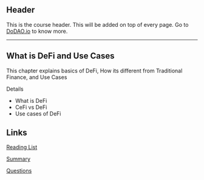 ## Header
This is the course header. This will be added on top of every page. Go to [DoDAO.io](https://www.dodao.io) to know more.

---

## What is DeFi and Use Cases
 
This chapter explains basics of DeFi, How its different from Traditional Finance, and Use Cases

Details
  * What is DeFi 
  * CeFi vs DeFi
  * Use cases of DeFi


## Links
[Reading List](./../../generated/readings/introduction_to_defi.md)

[Summary](./../../generated/summaries/introduction_to_defi.md)

[Questions](./../../generated/questions/introduction_to_defi.md)